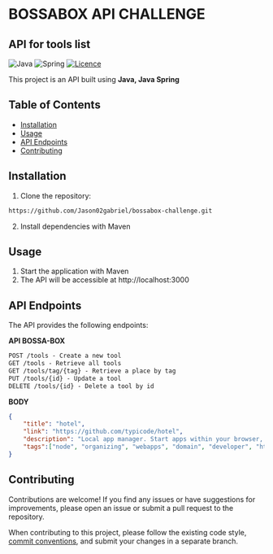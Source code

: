 
# BOSSABOX API CHALLENGE
## API for tools list

![Java](https://img.shields.io/badge/java-%23ED8B00.svg?style=for-the-badge&logo=openjdk&logoColor=white)
![Spring](https://img.shields.io/badge/spring-%236DB33F.svg?style=for-the-badge&logo=spring&logoColor=white)
[![Licence](https://img.shields.io/github/license/Ileriayo/markdown-badges?style=for-the-badge)](./LICENSE)

This project is an API built using **Java, Java Spring**


## Table of Contents

- [Installation](#installation)
- [Usage](#usage)
- [API Endpoints](#api-endpoints)
- [Contributing](#contributing)

## Installation

1. Clone the repository:

```bash
https://github.com/Jason02gabriel/bossabox-challenge.git
```

2. Install dependencies with Maven

## Usage

1. Start the application with Maven
2. The API will be accessible at http://localhost:3000

## API Endpoints
The API provides the following endpoints:

**API BOSSA-BOX**
```markdown
POST /tools - Create a new tool
GET /tools - Retrieve all tools
GET /tools/tag/{tag} - Retrieve a place by tag
PUT /tools/{id} - Update a tool
DELETE /tools/{id} - Delete a tool by id
```

**BODY**
```json
{
    "title": "hotel",
    "link": "https://github.com/typicode/hotel",
    "description": "Local app manager. Start apps within your browser, developer tool with local .localhost domain and https out of the box.",
    "tags":["node", "organizing", "webapps", "domain", "developer", "https", "proxy"]
}
```

## Contributing

Contributions are welcome! If you find any issues or have suggestions for improvements, please open an issue or submit a pull request to the repository.

When contributing to this project, please follow the existing code style, [commit conventions](https://www.conventionalcommits.org/en/v1.0.0/), and submit your changes in a separate branch.





